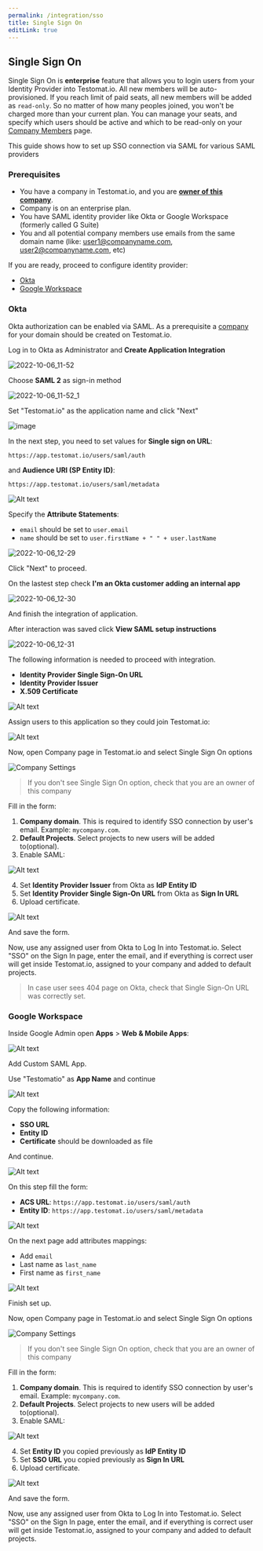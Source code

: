 ```yaml
---
permalink: /integration/sso
title: Single Sign On
editLink: true
---
```


## Single Sign On

Single Sign On is **enterprise** feature that allows you to login users from your Identity Provider into Testomat.io. All new members will be auto-provisioned. If you reach limit of paid seats, all new members will be added as `read-only`. So no matter of how many peoples joined, you won't be charged more than your current plan. You can manage your seats, and specify which users should be active and which to be read-only on your [Company Members](https://docs.testomat.io/subscriptions/companies/#how-to-invite-a-user-to-a-company) page.

This guide shows how to set up SSO connection via SAML for various SAML providers

### Prerequisites

* You have a company in Testomat.io, and you are [**owner of this company**](/subscriptions/companies#roles-within-a-company).
* Company is on an enterprise plan.
* You have SAML identity provider like Okta or Google Workspace (formerly called G Suite)
* You and all potential company members use emails from the same domain name (like: user1@companyname.com, user2@companyname.com, etc)

If you are ready, proceed to configure identity provider:

* [Okta](#okta)
* [Google Workspace](#google-workspace)

### Okta


Okta authorization can be enabled via SAML. As a prerequisite a [company](https://docs.testomat.io/subscriptions/companies/) for your domain should be created on Testomat.io. 

Log in to Okta as Administrator and **Create Application Integration**

![2022-10-06_11-52](images/194427516-2a6336b7-f419-4390-a1a4-30ce528045ba.png)

Choose **SAML 2** as sign-in method

![2022-10-06_11-52_1](images/194427643-4af9baff-2934-4b5f-a972-b29c706212c1.png)

Set "Testomat.io" as the application name and click "Next"

![image](images/194428326-ba6d0b70-5f36-4a7e-bee2-cc83266c2a85.png)

In the next step, you need to set values for **Single sign on URL**:

```
https://app.testomat.io/users/saml/auth
```

and **Audience URI (SP Entity ID)**:

```
https://app.testomat.io/users/saml/metadata
```

![Alt text](images/image-1.png)

Specify the **Attribute Statements**:

* `email` should be set to `user.email`
* `name` should be set to `user.firstName + " " + user.lastName`

![2022-10-06_12-29](images/194431376-68ce56b2-9056-4057-8e9d-3cd2d7709351.png)

Click "Next" to proceed.

On the lastest step check **I'm an Okta customer adding an internal app**

![2022-10-06_12-30](images/194430057-41f53e5e-b522-4c2c-86a7-351a252a275e.png)

And finish the integration of application.

After interaction was saved click **View SAML setup instructions**

![2022-10-06_12-31](images/194430131-d1c72622-0a5b-4fda-9217-45d2d2f192be.png)

The following information is needed to proceed with integration.

* **Identity Provider Single Sign-On URL**
* **Identity Provider Issuer**
* **X.509 Certificate**

![Alt text](images/image-2.png)

Assign users to this application so they could join Testomat.io:

![Alt text](images/image-7.png)


Now, open Company page in Testomat.io and select Single Sign On options

![Company Settings](images/image-3.png)

> If you don't see Single Sign On option, check that you are an owner of this company

Fill in the form:

1. **Company domain**. This is required to identify SSO connection by user's email. Example: `mycompany.com`.
2. **Default Projects**. Select projects to new users will be added to(optional).
3. Enable SAML:

![Alt text](images/image-6.png)

4. Set **Identity Provider Issuer** from Okta as **IdP Entity ID**
5. Set **Identity Provider Single Sign-On URL** from Okta as **Sign In URL**
6. Upload certificate.

![Alt text](images/image-5.png)

And save the form.

Now, use any assigned user from Okta to Log In into Testomat.io. Select "SSO" on the Sign In page, enter the email, and if everything is correct user will get inside Testomat.io, assigned to your company and added to default projects.

> In case user sees 404 page on Okta, check that Single Sign-On URL was correctly set.

### Google Workspace

Inside Google Admin open **Apps** > **Web & Mobile Apps**:

![Alt text](images/image-9.png)


Add Custom SAML App.

Use "Testomatio" as **App Name** and continue

![Alt text](images/image-10.png)

Copy the following information:

* **SSO URL**
* **Entity ID**
* **Certificate** should be downloaded as file

And continue.

![Alt text](images/image-11.png)

On this step fill the form:

* **ACS URL**: `https://app.testomat.io/users/saml/auth`
* **Entity ID**: `https://app.testomat.io/users/saml/metadata`

![Alt text](images/2023-10-04_19.14.58@2x.png)

On the next page add attributes mappings:

* Add `email`
* Last name as `last_name`
* First name as `first_name`

![Alt text](images/image-13.png)

Finish set up.

Now, open Company page in Testomat.io and select Single Sign On options

![Company Settings](images/image-3.png)

> If you don't see Single Sign On option, check that you are an owner of this company

Fill in the form:

1. **Company domain**. This is required to identify SSO connection by user's email. Example: `mycompany.com`.
2. **Default Projects**. Select projects to new users will be added to(optional).
3. Enable SAML:

![Alt text](images/image-6.png)

4. Set **Entity ID** you copied previously as **IdP Entity ID**
5. Set **SSO URL** you copied previously as **Sign In URL**
6. Upload certificate.

![Alt text](images/image-5.png)

And save the form.

Now, use any assigned user from Okta to Log In into Testomat.io. Select "SSO" on the Sign In page, enter the email, and if everything is correct user will get inside Testomat.io, assigned to your company and added to default projects.
